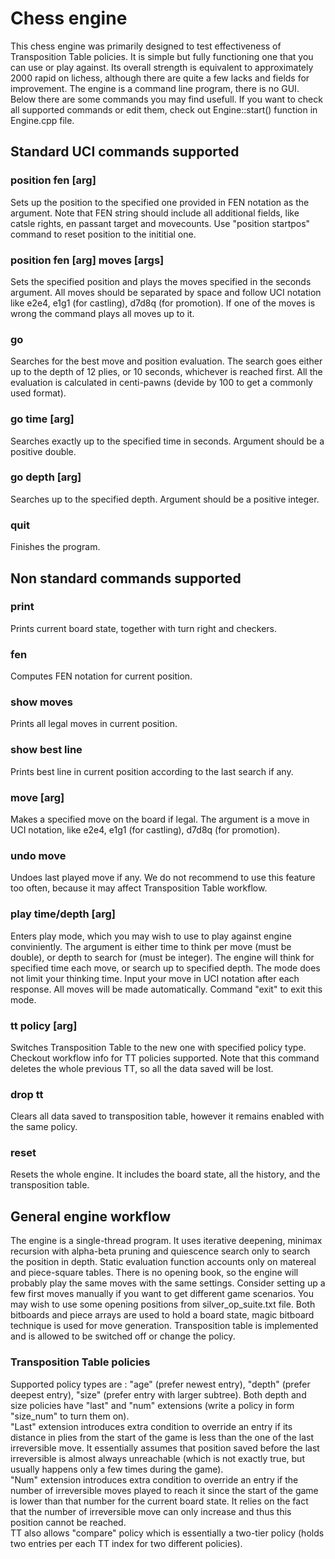 # Chess engine
This chess engine was primarily designed to test effectiveness of Transposition Table policies. It is simple but fully functioning one that you can use or play against.
Its overall strength is equivalent to approximately 2000 rapid on lichess, although there are quite a few lacks and fields for improvement. The engine is a command line program, there is no GUI. Below there are some commands you may find usefull. If you want to check all supported commands or edit them, check out Engine::start() function in Engine.cpp file. 
## Standard UCI commands supported
### position fen [arg]
Sets up the position to the specified one provided in FEN notation as the argument. Note that FEN string should include all additional fields, like catsle rights, en passant target and movecounts. Use "position startpos" command to reset position to the inititial one.
### position fen [arg] moves [args]
Sets the specified position and plays the moves specified in the seconds argument. All moves should be separated by space and follow UCI notation like e2e4, e1g1 (for castling), d7d8q (for promotion). If one of the moves is wrong the command plays all moves up to it.
### go
Searches for the best move and position evaluation. The search goes either up to the depth of 12 plies, or 10 seconds, whichever is reached first. All the evaluation is calculated in centi-pawns (devide by 100 to get a commonly used format).
### go time [arg]
Searches exactly up to the specified time in seconds. Argument should be a positive double.
### go depth [arg]
Searches up to the specified depth. Argument should be a positive integer.
### quit
Finishes the program.
## Non standard commands supported
### print
Prints current board state, together with turn right and checkers.
### fen
Computes FEN notation for current position.
### show moves
Prints all legal moves in current position.
### show best line
Prints best line in current position according to the last search if any.
### move [arg]
Makes a specified move on the board if legal. The argument is a move in UCI notation, like e2e4, e1g1 (for castling), d7d8q (for promotion).
### undo move
Undoes last played move if any. We do not recommend to use this feature too often, because it may affect Transposition Table workflow.
### play time/depth [arg]
Enters play mode, which you may wish to use to play against engine conviniently. The argument is either time to think per move (must be double), or depth to search for (must be integer). The engine will think for specified time each move, or search up to specified depth. The mode does not limit your thinking time. Input your move in UCI notation after each response. All moves will be made automatically. Command "exit" to exit this mode.
### tt policy [arg]
Switches Transposition Table to the new one with specified policy type. Checkout workflow info for TT policies supported. Note that this command deletes the whole previous TT, so all the data saved will be lost.
### drop tt
Clears all data saved to transposition table, however it remains enabled with the same policy.
### reset
Resets the whole engine. It includes the board state, all the history, and the transposition table.
## General engine workflow
The engine is a single-thread program. It uses iterative deepening, minimax recursion with alpha-beta pruning and quiescence search only to search the position in depth. Static evaluation function accounts only on matereal and piece-square tables. There is no opening book, so the engine will probably play the same moves with the same settings. Consider setting up a few first moves manually if you want to get different game scenarios. You may wish to use some opening positions from silver_op_suite.txt file. Both bitboards and piece arrays are used to hold a board state, magic bitboard technique is used for move generation. 
Transposition table is implemented and is allowed to be switched off or change the policy. 
### Transposition Table policies
Supported policy types are : "age" (prefer newest entry), "depth" (prefer deepest entry), "size" (prefer entry with larger subtree). Both depth and size policies have "last" and "num" extensions (write a policy in form "size_num" to turn them on). <br>
"Last" extension introduces extra condition to override an entry if its distance in plies from the start of the game is less than the one of the last irreversible move. It essentially assumes that position saved before the last irreversible is almost always unreachable (which is not exactly true, but usually happens only a few times during the game). <br>
"Num" extension introduces extra condition to override an entry if the number of irreversible moves played to reach it since the start of the game is lower than that number for the current board state. It relies on the fact that the number of irreversible move can only increase and thus this position cannot be reached. <br>
TT also allows "compare" policy which is essentially a two-tier policy (holds two entries per each TT index for two different policies).
